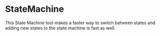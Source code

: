 # StateMachine
 This State Machine tool makes a faster way to switch between states and adding new states to the state machine is fast as well.
